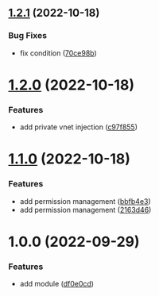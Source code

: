 ## [1.2.1](https://github.com/data-platform-hq/terraform-azurerm-function-app-linux/compare/v1.2.0...v1.2.1) (2022-10-18)


### Bug Fixes

* fix condition ([70ce98b](https://github.com/data-platform-hq/terraform-azurerm-function-app-linux/commit/70ce98be3ab81d72fa2babec8fa39436c497aabd))

# [1.2.0](https://github.com/data-platform-hq/terraform-azurerm-function-app-linux/compare/v1.1.0...v1.2.0) (2022-10-18)


### Features

* add private vnet injection ([c97f855](https://github.com/data-platform-hq/terraform-azurerm-function-app-linux/commit/c97f855b808602d51724f0dea766465d30ee06b6))

# [1.1.0](https://github.com/data-platform-hq/terraform-azurerm-function-app-linux/compare/v1.0.0...v1.1.0) (2022-10-18)


### Features

* add permission management ([bbfb4e3](https://github.com/data-platform-hq/terraform-azurerm-function-app-linux/commit/bbfb4e342f444652dcedf4d25bd59b2128bf1bca))
* add permission management ([2163d46](https://github.com/data-platform-hq/terraform-azurerm-function-app-linux/commit/2163d46a44e4880e4a8e2fd6b0006efced1d48a8))

# 1.0.0 (2022-09-29)


### Features

* add module ([df0e0cd](https://github.com/data-platform-hq/terraform-azurerm-function-app-linux/commit/df0e0cdd8d700637eb6a026b0801255d87134337))
